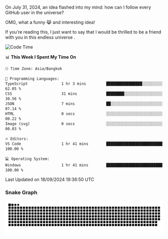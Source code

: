 On July 31, 2024, an idea flashed into my mind: how can I follow every GitHub user in the universe?

OMG, what a funny 😹 and interesting idea!

If you’re reading this, I just want to say that I would be thrilled to be a friend with you in this endless universe . 


<!--START_SECTION:waka-->
![Code Time](http://img.shields.io/badge/Code%20Time-12%20hrs%2032%20mins-blue)

📊 **This Week I Spent My Time On** 

```text
🕑︎ Time Zone: Asia/Bangkok

💬 Programming Languages: 
TypeScript               1 hr 3 mins         ████████████████░░░░░░░░░   62.05 % 
CSS                      31 mins             ████████░░░░░░░░░░░░░░░░░   30.56 % 
JSON                     7 mins              ██░░░░░░░░░░░░░░░░░░░░░░░   07.14 % 
HTML                     0 secs              ░░░░░░░░░░░░░░░░░░░░░░░░░   00.22 % 
Image (svg)              0 secs              ░░░░░░░░░░░░░░░░░░░░░░░░░   00.03 % 

🔥 Editors: 
VS Code                  1 hr 41 mins        █████████████████████████   100.00 % 

💻 Operating System: 
Windows                  1 hr 41 mins        █████████████████████████   100.00 % 
```


 Last Updated on 18/09/2024 19:36:50 UTC
<!--END_SECTION:waka-->

### Snake Graph
![snake graph](https://github.com/tqlucitvn/tqlucitvn/blob/snake-graph-output/github-contribution-grid-snake.svg)
